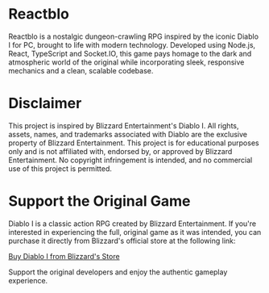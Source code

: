 # Reactblo
Reactblo is a nostalgic dungeon-crawling RPG inspired by the iconic Diablo I for PC, brought to life with modern technology. Developed using Node.js, React, TypeScript and Socket.IO, this game pays homage to the dark and atmospheric world of the original while incorporating sleek, responsive mechanics and a clean, scalable codebase.

# Disclaimer
This project is inspired by Blizzard Entertainment's Diablo I. All rights, assets, names, and trademarks associated with Diablo are the exclusive property of Blizzard Entertainment. This project is for educational purposes only and is not affiliated with, endorsed by, or approved by Blizzard Entertainment. No copyright infringement is intended, and no commercial use of this project is permitted.

# Support the Original Game
Diablo I is a classic action RPG created by Blizzard Entertainment. If you're interested in experiencing the full, original game as it was intended, you can purchase it directly from Blizzard's official store at the following link:

[Buy Diablo I from Blizzard's Store](https://us.shop.battle.net/en-us/product/diablo)

Support the original developers and enjoy the authentic gameplay experience.
